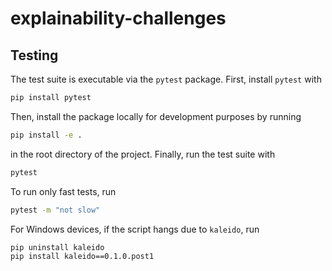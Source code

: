 # explainability-challenges

## Testing

The test suite is executable via the `pytest` package.
First, install `pytest` with 
```bash
pip install pytest
```
Then, install the package locally for development purposes by running
```bash
pip install -e .
```
in the root directory of the project.
Finally, run the test suite with
```bash
pytest
```
To run only fast tests, run
```bash
pytest -m "not slow"
```


For Windows devices, if the script hangs due to `kaleido`, run
```bash
pip uninstall kaleido
pip install kaleido==0.1.0.post1
```